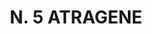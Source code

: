 ---
title: "N. 5 ATRAGENE"
plant-name: "N. 5"
plant-number: "005"
plant-xml: "/assets/xml/plant005.xml"
plant-img1: "/assets/img/plant005_verso.jpg"
plant-img2: "/assets/img/plant005.jpg"
plant-title: "N. 5 ATRAGENE"
plant-taxon-link: "http://www.worldfloraonline.org/taxon/wfo-0000610926"
plant-taxon-link: "[Clematis Vitalba L.]"
layout: single-xml
---